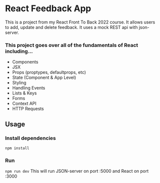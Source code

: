 # React Feedback App
This is a project from my React Front To Back 2022 course. It allows users to add, update and delete feedback. It uses a mock REST api with json-server.

### This project goes over all of the fundamentals of React including...

* Components
* JSX
* Props (proptypes, defaultprops, etc)
* State (Component & App Level)
* Styling
* Handling Events
* Lists & Keys
* Forms
* Context API
* HTTP Requests
## Usage
### Install dependencies
`npm install`
### Run
`npm run dev`
This will run JSON-server on port :5000 and React on port :3000
